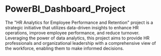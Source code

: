 # PowerBI_Dashboard_Project
The "HR Analytics for Employee Performance and Retention" project is a strategic initiative that utilizes data-driven insights to enhance HR operations, improve employee performance, and reduce turnover. Leveraging the power of data analytics, this project aims to provide HR professionals and organizational leadership with a comprehensive view of the workforce, enabling them to make informed decisions.
